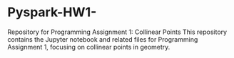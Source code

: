 # Pyspark-HW1-
Repository for Programming Assignment 1: Collinear Points  This repository contains the Jupyter notebook and related files for Programming Assignment 1, focusing on collinear points in geometry.
